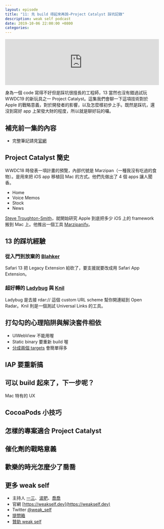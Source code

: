```yaml
---
layout: episode
title: "11: 先 build 得起來再說—Project Catalyst 踩坑記錄"
description: weak self podcast
date: 2019-10-06 22:00:00 +0800
categories: 
---
```

<iframe src="https://www.listennotes.com/embedded/e/b771525cdcb340aeabb4d1a6c7b4b5e9/" width="100%" style="width: 1px; min-width: 100%;" frameborder="0" scrolling="no" loading="lazy"></iframe>

身為一個 code 寫得不好但是踩坑很擅長的工程師，13 當然也沒有錯過試玩 WWDC19 的新玩具之一 Project Catalyst。這集我們會聊一下這項技術對於 Apple 的戰略意義，對於開發者的影響，以及怎麼樣初步上手。既然是踩坑，還沒到寫好 app 上架發大財的程度，所以就是聊好玩的囉。

## 補充前一集的內容

* 完整筆記請見[官網](https://weakself.dev/episodes/10)

## Project Catalyst 簡史

WWDC18 時發表一項計畫的預覽，內部代號是 Marzipan（一種我沒有吃過的食物）。是用來把 iOS app 移植回 Mac 的方式。他們先做出了 4 個 apps 讓人聞香。

* Home
* Voice Memos
* Stock
* News

[Steve Troughton-Smith](https://twitter.com/stroughtonsmith)，就開始研究 Apple 到底把多少 iOS 上的 framework 搬到 Mac 上。他推出一個工具 [Marzipanify](https://github.com/steventroughtonsmith/marzipanify)。

## 13 的踩坑經驗

### 從入門到放棄的 [Blahker](https://github.com/ethanhuang13/blahker)

Safari 13 把 Legacy Extension 給砍了，要支援就要改成用 Safari App Extension。

### 超好轉的 [Ladybug](https://github.com/ethanhuang13/ladybug) 與 [Knil](https://github.com/ethanhuang13/knil)

Ladybug 是去接 rdar:// 這個 custom URL scheme 幫你開連結到 Open Radar。Knil 則是一個測試 Universal Links 的工具。

## 打勾勾的心理陷阱與解決套件相依

* UIWebView 不能用喔
* Static binary 要重新 build 喔
* [分成兩個 targets](https://twitter.com/ethanhuang13/status/1179971139226877953?s=20) 會簡單得多

## IAP 要重新搞

## 可以 build 起來了，下一步呢？

Mac 特有的 UX

## CocoaPods 小技巧

## 怎樣的專案適合 Project Catalyst

## 催化劑的戰略意義

## 歡樂的時光怎麼少了喬喬

## 更多 weak self

* 主持人 [一三](https://twitter.com/ethanhuang13)、[波肥](https://twitter.com/PofatTseng)、[喬喬](https://twitter.com/joe_trash_talk)
* 官網 [https://weakself.dev](https://weakself.dev)
* Twitter [@weak_self](https://twitter.com/weak_self)
* [提問箱](https://peing.net/zh-TW/weak_self)
* [贊助 weak self](https://weakself.dev/#donation)